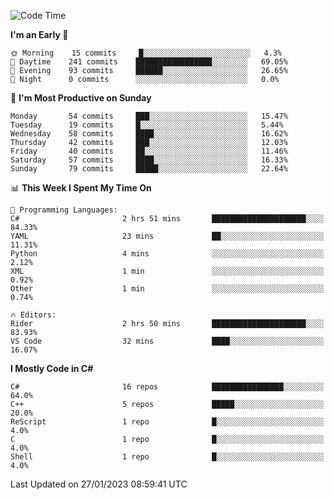 <!--START_SECTION:waka-->
![Code Time](http://img.shields.io/badge/Code%20Time-892%20hrs%204%20mins-blue)

**I'm an Early 🐤** 

```text
🌞 Morning    15 commits     █░░░░░░░░░░░░░░░░░░░░░░░░   4.3% 
🌆 Daytime    241 commits    █████████████████░░░░░░░░   69.05% 
🌃 Evening    93 commits     ██████░░░░░░░░░░░░░░░░░░░   26.65% 
🌙 Night      0 commits      ░░░░░░░░░░░░░░░░░░░░░░░░░   0.0%

```
📅 **I'm Most Productive on Sunday** 

```text
Monday       54 commits     ███░░░░░░░░░░░░░░░░░░░░░░   15.47% 
Tuesday      19 commits     █░░░░░░░░░░░░░░░░░░░░░░░░   5.44% 
Wednesday    58 commits     ████░░░░░░░░░░░░░░░░░░░░░   16.62% 
Thursday     42 commits     ███░░░░░░░░░░░░░░░░░░░░░░   12.03% 
Friday       40 commits     ██░░░░░░░░░░░░░░░░░░░░░░░   11.46% 
Saturday     57 commits     ████░░░░░░░░░░░░░░░░░░░░░   16.33% 
Sunday       79 commits     █████░░░░░░░░░░░░░░░░░░░░   22.64%

```


📊 **This Week I Spent My Time On** 

```text
💬 Programming Languages: 
C#                       2 hrs 51 mins       █████████████████████░░░░   84.33% 
YAML                     23 mins             ██░░░░░░░░░░░░░░░░░░░░░░░   11.31% 
Python                   4 mins              ░░░░░░░░░░░░░░░░░░░░░░░░░   2.12% 
XML                      1 min               ░░░░░░░░░░░░░░░░░░░░░░░░░   0.92% 
Other                    1 min               ░░░░░░░░░░░░░░░░░░░░░░░░░   0.74%

🔥 Editors: 
Rider                    2 hrs 50 mins       █████████████████████░░░░   83.93% 
VS Code                  32 mins             ████░░░░░░░░░░░░░░░░░░░░░   16.07%

```

**I Mostly Code in C#** 

```text
C#                       16 repos            ████████████████░░░░░░░░░   64.0% 
C++                      5 repos             █████░░░░░░░░░░░░░░░░░░░░   20.0% 
ReScript                 1 repo              █░░░░░░░░░░░░░░░░░░░░░░░░   4.0% 
C                        1 repo              █░░░░░░░░░░░░░░░░░░░░░░░░   4.0% 
Shell                    1 repo              █░░░░░░░░░░░░░░░░░░░░░░░░   4.0%

```



 Last Updated on 27/01/2023 08:59:41 UTC
<!--END_SECTION:waka-->
